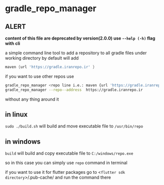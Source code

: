 # gradle_repo_manager

## ALERT

**content of this file are deprecated by version(2.0.0) use `--help (-h)` flag with cli**

a simple command line tool to add a repository to all gradle files under working directory
by default will add

```gradle
maven {url 'https://gradle.iranrepo.ir' }
```

if you want to use other repos use

```bash
gradle_repo_manager <repo line i.e.: maven {url 'https://gradle.iranrepo.ir' } >
gradle_repo_manager --repo--address  https://gradle.iranrepo.ir
```

without any thing around it

## in linux

`sudo ./build.sh` will build and
move executable file to `/usr/bin/repo`

## in windows

`build` will build and
copy executable file to `C:/windows/repo.exe`

so in this case you can simply use `repo` command in terminal

if you want to use it for flutter packages go to
<`flutter sdk directory`>/.pub-cache/
and run the command there
